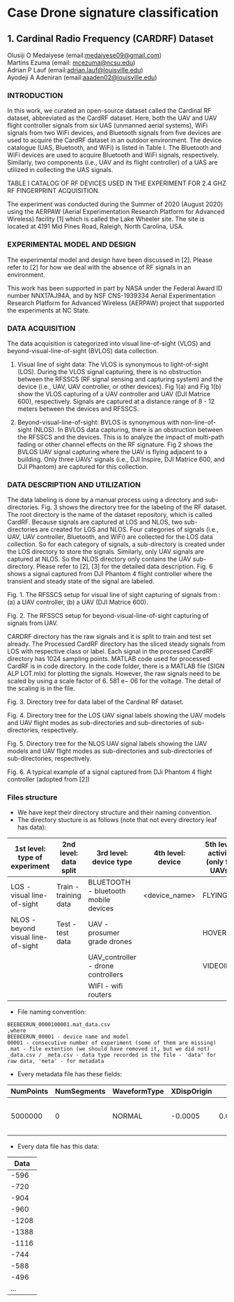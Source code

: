 # Case Drone signature classification

## 1. Cardinal Radio Frequency (CARDRF) Dataset
Olusiji O Medaiyese (email:medaiyese09@gmail.com)  
Martins Ezuma (email: mcezuma@ncsu.edu)  
Adrian P Lauf (email:adrian.lauf@louisville.edu)  
Ayodeji A Adeniran (email:aaaden02@louisville.edu)

### INTRODUCTION

In this work, we curated an open-source dataset called the Cardinal RF dataset, abbreviated as the CardRF dataset. Here, both the UAV and UAV flight controller signals from six UAS (unmanned aerial systems), WiFi signals from two WiFi devices, and Bluetooth signals from five devices are used to acquire the CardRF dataset in an outdoor environment. The device catalogue (UAS, Bluetooth, and WiFi) is listed in Table I. The Bluetooth and WiFi devices are used to acquire Bluetooth and WiFi signals, respectively. Similarly, two components (i.e., UAV and its flight controller) of a UAS are utilized in collecting the UAS signals.

TABLE I
CATALOG OF RF DEVICES USED IN THE EXPERIMENT FOR 2.4 GHZ RF
FINGERPRINT ACQUISITION.

The experiment was conducted during the Summer of 2020 (August 2020) using the AERPAW (Aerial Experimentation Research Platform for Advanced Wireless) facility [1] which is called the Lake Wheeler site. The site is located at 4191 Mid Pines Road, Raleigh, North Carolina, USA.

### EXPERIMENTAL MODEL AND DESIGN

The experimental model and design have been discussed in [2]. Please refer to [2] for how we deal with the absence of RF signals in an environment.

This work has been supported in part by NASA under the Federal Award ID number NNX17AJ94A, and by NSF CNS-1939334 Aerial Experimentation Research Platform for Advanced Wireless (AERPAW) project that supported the experiments at NC State.

### DATA ACQUISITION

The data acquisition is categorized into visual line-of-sight (VLOS) and beyond-visual-line-of-sight (BVLOS) data collection.
1) Visual line of sight data: The VLOS is synonymous to light-of-sight (LOS). During the VLOS signal capturing, there is no obstruction between the RFSSCS (RF signal sensing and capturing system) and the device (i.e., UAV, UAV controller, or other devices). Fig 1(a) and Fig 1(b) show the VLOS capturing of a UAV controller and UAV (DJI Matrice 600), respectively. Signals are captured at a distance range of 8 - 12 meters between the devices and RFSSCS.

2) Beyond-visual-line-of-sight: BVLOS is synonymous with non-line-of-sight (NLOS). In BVLOS data capturing, there is an obstruction between the RFSSCS and the devices. This is to analyze the impact of multi-path fading or other channel effects on the RF signature. Fig 2 shows the BVLOS UAV signal capturing where the UAV is flying adjacent to a building. Only three UAVs’ signals (i.e., DJI Inspire, DJI Matrice 600, and DJI Phantom) are captured for this collection.

### DATA DESCRIPTION AND UTILIZATION

The data labeling is done by a manual process using a directory and sub-directories. Fig. 3 shows the directory tree for the labeling of the RF dataset. The root directory is the name of the dataset repository, which is called CardRF. Because signals are captured at LOS and NLOS, two sub-directories are created for LOS and NLOS. Four categories of signals (i.e., UAV, UAV controller, Bluetooth, and WiFi) are collected for the LOS data collection. So for each category of signals, a sub-directory is created under the LOS directory to store the signals. Similarly, only UAV signals are captured at NLOS. So the NLOS directory only contains the UAV sub-directory. Please refer to [2], [3] for the detailed data description. Fig. 6 shows a signal captured from DJI Phantom 4 flight controller where the transient and steady state of the signal are labeled.


Fig. 1. The RFSSCS setup for visual line of sight capturing of signals from : (a) a UAV controller, (b) a UAV (DJI Matrice 600).


Fig. 2. The RFSSCS setup for beyond-visual-line-of-sight capturing of signals from UAV.

CARDRF directory has the raw signals and it is split to train and test set already. The Processed CardRF directory has the sliced steady signals from LOS with respective class or label. Each signal in the processed CardRF directory has 1024 sampling points. MATLAB code used for processed CardRF is in code directory. In the code folder, there is a MATLAB file (SIGN ALP LOT.mlx) for plotting the signals. However, the raw signals need to be scaled by using a scale factor of 6. 581 e− 06 for the voltage. The detail of the scaling is in the file. 



Fig. 3. Directory tree for data label of the Cardinal RF dataset.


Fig. 4. Directory tree for the LOS UAV signal labels showing the UAV models and UAV flight modes as sub-directories and sub-directories of sub-directories,
respectively.


Fig. 5. Directory tree for the NLOS UAV signal labels showing the UAV models and UAV flight modes as sub-directories and sub-directories of sub-directories,
respectively.


Fig. 6. A typical example of a signal captured from DJi Phantom 4 flight controller (adopted from [2])

### Files structure

* We have kept their directory structure and their naming convention.
* The directory stucture is as follows (note that not every directory leaf has data):

| 1st level: type of experiment | 2nd level: data split | 3rd level: device type | 4th level: device | 5th level: activity (only for UAVs) |
|----------------------- |----------------------- |----------------------- |----------------------- |----------------------- |
| LOS - visual line-of-sight | Train - training data | BLUETOOTH - bluetooth mobile devices | <device_name> | FLYING |
| NLOS - beyond visual line-of-sight| Test - test data | UAV - prosumer grade drones | | HOVERING |
| | | UAV_controller - drone controllers | | VIDEOING |
| | | WIFI - wifi routers | |

* File naming convention:
```
BEEBEERUN_0000100001.mat_data.csv  
,where  
BEEBEERUN_00001 - device name and model  
00001 - consecutive number of experiment (some of them are missing)  
.mat - file extention (we should have removed it, but we did not)
_data.csv / _meta.csv - data type recorded in the file - 'data' for raw data, 'meta' - for metadata
```

* Every metadata file has these fields:
 
|NumPoints|NumSegments|WaveformType|XDispOrigin|XDispRange|XInc|XOrg|XUnits|YDispOrigin|YDispRange|YInc|YOrg|YUnits|XData|Model|Serial|Date|
|---|---|---|---|---|---|---|---|---|---|---|---|---|---|---|---|---|
|5000000|0|NORMAL|-0.0005|0.00100000004749745|5e-11|-0.000124999989494356|Second|0|0.400000005960464|6.58411814699916e-06|0.00663679109217515|Volt||MSOS604A|MY55510227|26-Aug-2020  2:32:16|

* Every data file has this data:

|Data|
|---|
|    -596|
|    -720|
|    -904|
|    -960|
|   -1208|
|   -1388|
|   -1116|
|    -744|
|    -588|
|    -496|     
|...|
